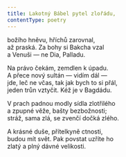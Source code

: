 ```yaml
---
title: Lakotný Bábel pytel zlořádu,
contentType: poetry
---
```


<section>

božího hněvu, hříchů zarovnal,  
až praská. Za bohy si Bakcha vzal  
a Venuši — ne Dia, Palladu.

</section>

<section>

Na právo čekám, zemdlen k úpadu.  
A přece nový sultán — vidím dál —  
jde, leč ne včas, tak jak bych to si přál,  
jeden trůn vztyčit. Kéž je v Bagdádu.

</section>

<section>

V prach padnou modly sídla zlotřilého  
a zpupné věže, bašty bezbožnosti;  
stráž, sama zlá, se zvenčí dočká zlého.

</section>

<section>

A krásné duše, přítelkyně ctnosti,  
budou mít svět. Pak povstat uzříte ho  
zlatý a plný dávné velikosti.

</section>
